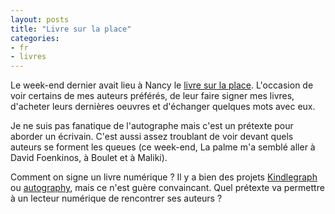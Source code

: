 ```yaml
---
layout: posts
title: "Livre sur la place"
categories:
- fr
- livres
---
```


Le week-end dernier avait lieu à Nancy le [livre sur la place](http://www.lelivresurlaplace.fr/). L'occasion de voir certains de mes auteurs préférés, de leur faire signer mes livres, d'acheter leurs dernières oeuvres et d'échanger quelques mots avec eux.

Je ne suis pas fanatique de l'autographe mais c'est un prétexte pour aborder un écrivain. C'est aussi assez troublant de voir devant quels auteurs se forment les queues (ce week-end, La palme m'a semblé aller à David Foenkinos, à Boulet et à Maliki).

Comment on signe un livre numérique ? Il y a bien des projets [Kindlegraph](http://kindlegraph.com/) ou [autography](http://www.autography.com/), mais ce n'est guère convaincant. Quel prétexte va permettre à un lecteur numérique de rencontrer ses auteurs ?
